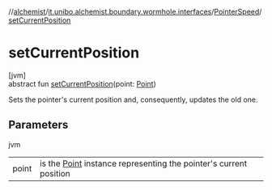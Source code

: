 //[alchemist](../../../index.md)/[it.unibo.alchemist.boundary.wormhole.interfaces](../index.md)/[PointerSpeed](index.md)/[setCurrentPosition](set-current-position.md)

# setCurrentPosition

[jvm]\
abstract fun [setCurrentPosition](set-current-position.md)(point: [Point](https://docs.oracle.com/javase/8/docs/api/java/awt/Point.html))

Sets the pointer's current position and, consequently, updates the old one.

## Parameters

jvm

| | |
|---|---|
| point | is the [Point](https://docs.oracle.com/javase/8/docs/api/java/awt/Point.html) instance representing the pointer's current position |

